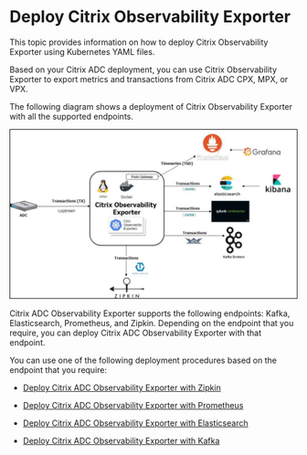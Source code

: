 # Deploy Citrix Observability Exporter

This topic provides information on how to deploy Citrix Observability Exporter using Kubernetes YAML files.
<!---
You can deploy Citrix Observability Exporter using Kubernetes YAML files or using Helm charts. 
-->

Based on your Citrix ADC deployment, you can use Citrix Observability Exporter to export metrics and transactions from Citrix ADC CPX, MPX, or VPX.

The following diagram shows a deployment of Citrix Observability Exporter with all the supported endpoints.

![Citrix Observability Exporter](../media/citrix-observability-exporter-deploy.png)

Citrix ADC Observability Exporter supports the following endpoints: Kafka, Elasticsearch, Prometheus, and Zipkin. Depending on the endpoint that you require, you can deploy Citrix ADC Observability Exporter with that endpoint.

 You can use one of the following deployment procedures based on the endpoint that you require:

  -  [Deploy Citrix ADC Observability Exporter with Zipkin](/docs/deploy-coe-with-zipkin.md)

  -  [Deploy Citrix ADC Observability Exporter with Prometheus](/docs/deploy-coe-with-prometheus.md)

  -  [Deploy Citrix ADC Observability Exporter with Elasticsearch](/docs/deploy-coe-with-es.md)

  -  [Deploy Citrix ADC Observability Exporter with Kafka](/docs/deploy-coe-with-Kafka.md)
